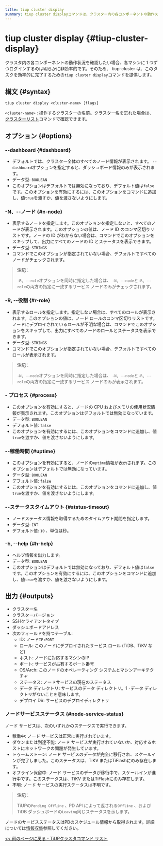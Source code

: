```yaml
---
title: tiup cluster display
summary: tiup cluster displayコマンドは、クラスター内の各コンポーネントの動作ステータスを効率的に表示します。ダッシュボード情報、ノード ステータス、CPU およびメモリの使用状況などを表示するオプションを提供します。出力には、クラスター名、バージョン、SSH クライアント タイプ、ダッシュボード アドレス、およびノー​​ドの詳細を含むテーブルが含まれます。ノード サービスのステータスは、アップ、ダウン、トゥームストーン、オフライン保留中、または不明です。
---
```


# tiup cluster display {#tiup-cluster-display}

クラスタ内の各コンポーネントの動作状況を確認したい場合、各マシンに 1 つずつログインするのは明らかに非効率的です。そのため、 tiup-cluster は、このタスクを効率的に完了するための`tiup cluster display`コマンドを提供します。

## 構文 {#syntax}

```shell
tiup cluster display <cluster-name> [flags]
```

`<cluster-name>` : 操作するクラスターの名前。クラスター名を忘れた場合は、 [クラスターリスト](/tiup/tiup-component-cluster-list.md)コマンドで確認できます。

## オプション {#options}

### --dashboard {#dashboard}

-   デフォルトでは、クラスター全体のすべてのノード情報が表示されます。 `--dashboard`オプションを指定すると、ダッシュボード情報のみが表示されます。
-   データ型: `BOOLEAN`
-   このオプションはデフォルトでは無効になっており、デフォルト値は`false`です。このオプションを有効にするには、このオプションをコマンドに追加し、値`true`を渡すか、値を渡さないようにします。

### -N、--ノード {#n-node}

-   表示するノードを指定します。このオプションを指定しないと、すべてのノードが表示されます。このオプションの値は、ノード ID のコンマ区切りリストです。ノードの ID がわからない場合は、コマンドでこのオプションをスキップして、出力にすべてのノードの ID とステータスを表示できます。
-   データ型: `STRINGS`
-   コマンドでこのオプションが指定されていない場合、デフォルトですべてのノードがチェックされます。

> **注記：**
>
> `-R, --role`オプションを同時に指定した場合は、 `-N, --node`と`-R, --role`の両方の指定に一致するサービス ノードのみがチェックされます。

### -R, --役割 {#r-role}

-   表示するロールを指定します。指定しない場合は、すべてのロールが表示されます。このオプションの値は、ノード ロールのコンマ区切りリストです。ノードにデプロイされているロールが不明な場合は、コマンドでこのオプションをスキップして、出力にすべてのノードのロールとステータスを表示できます。
-   データ型: `STRINGS`
-   コマンドでこのオプションが指定されていない場合、デフォルトですべてのロールが表示されます。

> **注記：**
>
> `-N, --node`オプションを同時に指定した場合は、 `-N, --node`と`-R, --role`の両方の指定に一致するサービス ノードのみが表示されます。

### - プロセス {#process}

-   このオプションを有効にすると、ノードの CPU およびメモリの使用状況情報が表示されます。このオプションはデフォルトでは無効になっています。
-   データ型: `BOOLEAN`
-   デフォルト値: `false`
-   このオプションを有効にするには、このオプションをコマンドに追加し、値`true`を渡すか、値を渡さないようにします。

### --稼働時間 {#uptime}

-   このオプションを有効にすると、ノードの`uptime`情報が表示されます。このオプションはデフォルトでは無効になっています。
-   データ型: `BOOLEAN`
-   デフォルト値: `false`
-   このオプションを有効にするには、このオプションをコマンドに追加し、値`true`を渡すか、値を渡さないようにします。

### --ステータスタイムアウト {#status-timeout}

-   ノードステータス情報を取得するためのタイムアウト期間を指定します。
-   データ型: `INT`
-   デフォルト値: `10` 、単位は秒。

### -h, --help {#h-help}

-   ヘルプ情報を出力します。
-   データ型: `BOOLEAN`
-   このオプションはデフォルトでは無効になっており、デフォルト値は`false`です。このオプションを有効にするには、このオプションをコマンドに追加し、値`true`を渡すか、値を渡さないようにします。

## 出力 {#outputs}

-   クラスター名
-   クラスターバージョン
-   SSHクライアントタイプ
-   ダッシュボードアドレス
-   次のフィールドを持つテーブル:
    -   ID: ノード`IP:PORT`
    -   ロール: このノードにデプロイされたサービス ロール (TiDB、TiKV など)
    -   ホスト: ノードに対応するマシンのIP
    -   ポート: サービスが占有するポート番号
    -   OS/Arch: このノードのオペレーティング システムとマシンアーキテクチャ
    -   ステータス: ノードサービスの現在のステータス
    -   データ ディレクトリ: サービスのデータ ディレクトリ。1 `-`データ ディレクトリがないことを意味します。
    -   デプロイ Dir: サービスのデプロイディレクトリ

### ノードサービスステータス {#node-service-status}

ノード サービスは、次のいずれかのステータスで実行できます。

-   稼働中: ノード サービスは正常に実行されています。
-   ダウンまたは到達不能: ノード サービスが実行されていないか、対応するホストにネットワークの問題が発生しています。
-   トゥームストーン: ノード サービスのデータが完全に移行され、スケールインが完了しました。このステータスは、TiKV またはTiFlashにのみ存在します。
-   オフライン保留中: ノード サービスのデータが移行中で、スケールインが進行中です。このステータスは、TiKV またはTiFlashにのみ存在します。
-   不明: ノード サービスの実行ステータスは不明です。

> **注記：**
>
> TiUPの`Pending Offline` 、PD API によって返される`Offline` 、および TiDB ダッシュボードの`Leaving`同じステータスを示します。

ノードのサービスステータスはPDのスケジュール情報から取得されます。詳細については[情報収集](/tidb-scheduling.md#information-collection)参照してください。

[&lt;&lt; 前のページに戻る - TiUPクラスタコマンド リスト](/tiup/tiup-component-cluster.md#command-list)
